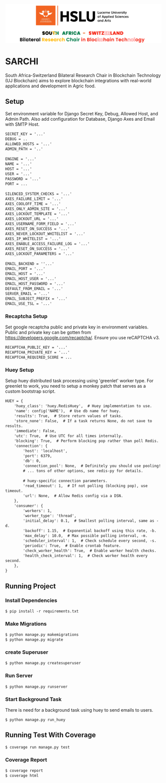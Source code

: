 ![image info](./sarchi/static/images/main-logo.png)

# SARCHI

South Africa-Switzerland Bilateral Research Chair in Blockchain Technology (UJ Blockchain) aims to explore blockchain integrations with real-world applications and development in Agric food.

## Setup

Set environment variable for Django Secret Key, Debug, Allowed Host, and Admin Path. Also add configuration for Database, Django Axes and Email with SMTP Host.

```
SECRET_KEY = '...'
DEBUG = ..
ALLOWED_HOSTS = '...'
ADMIN_PATH = '..'

ENGINE = '...'
NAME = '...'
HOST = '...'
USER = '...'
PASSWORD = '...'
PORT = ...

SILENCED_SYSTEM_CHECKS = '...'
AXES_FAILURE_LIMIT = '...'
AXES_COOLOFF_TIME = '...'
AXES_ONLY_ADMIN_SITE = '...'
AXES_LOCKOUT_TEMPLATE = '...'
AXES_LOCKOUT_URL = '...'
AXES_USERNAME_FORM_FIELD = '...'
AXES_RESET_ON_SUCCESS = '...'
AXES_NEVER_LOCKOUT_WHITELIST = '...'
AXES_IP_WHITELIST = '...'
AXES_ENABLE_ACCESS_FAILURE_LOG = '...'
AXES_RESET_ON_SUCCESS = '...'
AXES_LOCKOUT_PARAMETERS = '...'

EMAIL_BACKEND = ''...'
EMAIL_PORT = '...'
EMAIL_HOST = '...'
EMAIL_HOST_USER = '...'
EMAIL_HOST_PASSWORD = '...'
DEFAULT_FROM_EMAIL = '...'
SERVER_EMAIL = '...'
EMAIL_SUBJECT_PREFIX = '...'
EMAIL_USE_TSL = '...'

```

### Recaptcha Setup

Set google recaptcha public and private key in environment variables. Public and private key can be gotten from https://developers.google.com/recaptcha/. Ensure you use reCAPTCHA v3.

```
RECAPTCHA_PUBLIC_KEY = '...'
RECAPTCHA_PRIVATE_KEY = '...'
RECAPTCHA_REQUIRED_SCORE = ...

```

### Huey Setup

Setup huey distributed task processing using 'greenlet' worker type. For greenlet to work, you need to setup a monkey patch that serves as a custom bootstrap script.

```
HUEY = {
    'huey_class': 'huey.RedisHuey',  # Huey implementation to use.
    'name': config('NAME'),  # Use db name for huey.
    'results': True,  # Store return values of tasks.
    'store_none': False,  # If a task returns None, do not save to results.
    'immediate': False,
    'utc': True,  # Use UTC for all times internally.
    'blocking': True,  # Perform blocking pop rather than poll Redis.
    'connection': {
        'host': 'localhost',
        'port': 6379,
        'db': 0,
        'connection_pool': None,  # Definitely you should use pooling!
        # ... tons of other options, see redis-py for details.

        # huey-specific connection parameters.
        'read_timeout': 1,  # If not polling (blocking pop), use timeout.
        'url': None,  # Allow Redis config via a DSN.
    },
    'consumer': {
        'workers': 1,
        'worker_type': 'thread',
        'initial_delay': 0.1,  # Smallest polling interval, same as -d.
        'backoff': 1.15,  # Exponential backoff using this rate, -b.
        'max_delay': 10.0,  # Max possible polling interval, -m.
        'scheduler_interval': 1,  # Check schedule every second, -s.
        'periodic': True,  # Enable crontab feature.
        'check_worker_health': True,  # Enable worker health checks.
        'health_check_interval': 1,  # Check worker health every second.
    },
}

```

## Running Project

### Install Dependencies

```
$ pip install -r requirements.txt

```

### Make Migrations

```
$ python manage.py makemigrations
$ python manage.py migrate

```

### create Superuser

```
$ python manage.py createsuperuser

```

### Run Server

```
$ python manage.py runserver

```

### Start Background Task

There is need for a background task using huey to send emails to users.

```
$ python manage.py run_huey

```

## Running Test With Coverage

```
$ coverage run manage.py test

```

### Coverage Report

```
$ coverage report
$ coverage html

```
